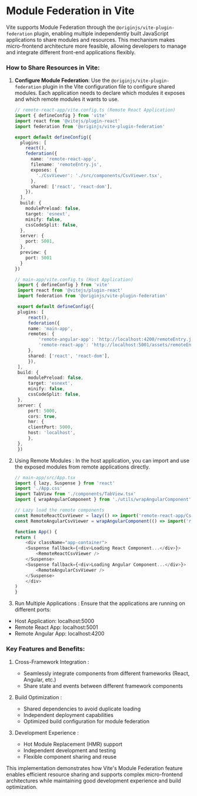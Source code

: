 # Module Federation in Vite

Vite supports Module Federation through the `@originjs/vite-plugin-federation` plugin, enabling multiple independently built JavaScript applications to share modules and resources. This mechanism makes micro-frontend architecture more feasible, allowing developers to manage and integrate different front-end applications flexibly.

### How to Share Resources in Vite:

1. **Configure Module Federation**:
   Use the `@originjs/vite-plugin-federation` plugin in the Vite configuration file to configure shared modules. Each application needs to declare which modules it exposes and which remote modules it wants to use.

   ```typescript
   // remote-react-app/vite.config.ts (Remote React Application)
   import { defineConfig } from 'vite'
   import react from '@vitejs/plugin-react'
   import federation from '@originjs/vite-plugin-federation'

   export default defineConfig({
     plugins: [
       react(),
       federation({
         name: 'remote-react-app',
         filename: 'remoteEntry.js',
         exposes: {
           './CsvViewer': './src/components/CsvViewer.tsx',
         },
         shared: ['react', 'react-dom'],
       }),
     ],
     build: {
       modulePreload: false,
       target: 'esnext',
       minify: false,
       cssCodeSplit: false,
     },
     server: {
       port: 5001,
     },
     preview: {
       port: 5001
     }
   })
   ```

   ```typescript
   // main-app/vite.config.ts (Host Application)
    import { defineConfig } from 'vite'
    import react from '@vitejs/plugin-react'
    import federation from '@originjs/vite-plugin-federation'

    export default defineConfig({
    plugins: [
        react(),
        federation({
        name: 'main-app',
        remotes: {
            'remote-angular-app': 'http://localhost:4200/remoteEntry.js',
            'remote-react-app': 'http://localhost:5001/assets/remoteEntry.js',
        },
        shared: ['react', 'react-dom'],
        }),
    ],
    build: {
        modulePreload: false,
        target: 'esnext',
        minify: false,
        cssCodeSplit: false,
    },
    server: {
        port: 5000,
        cors: true,
        hmr: {
        clientPort: 5000,
        host: 'localhost',
        },
    },
    })
    ```

2. Using Remote Modules :
In the host application, you can import and use the exposed modules from remote applications directly.
    ```typescript
    // main-app/src/App.tsx
    import { lazy, Suspense } from 'react'
    import './App.css'
    import TabView from './components/TabView.tsx'
    import { wrapAngularComponent } from './utils/wrapAngularComponent'

    // Lazy load the remote components
    const RemoteReactCsvViewer = lazy(() => import('remote-react-app/CsvViewer'));
    const RemoteAngularCsvViewer = wrapAngularComponent(() => import('remote-angular-app/CsvViewerComponent'));

    function App() {
    return (
        <div className="app-container">
        <Suspense fallback={<div>Loading React Component...</div>}>
            <RemoteReactCsvViewer />
        </Suspense>
        <Suspense fallback={<div>Loading Angular Component...</div>}>
            <RemoteAngularCsvViewer />
        </Suspense>
        </div>
    )
    }
    ```

3. Run Multiple Applications :
Ensure that the applications are running on different ports:

- Host Application: localhost:5000
- Remote React App: localhost:5001
- Remote Angular App: localhost:4200

### Key Features and Benefits:
1. Cross-Framework Integration :
   
   - Seamlessly integrate components from different frameworks (React, Angular, etc.)
   - Share state and events between different framework components
2. Build Optimization :
   
   - Shared dependencies to avoid duplicate loading
   - Independent deployment capabilities
   - Optimized build configuration for module federation
3. Development Experience :
   
   - Hot Module Replacement (HMR) support
   - Independent development and testing
   - Flexible component sharing and reuse

This implementation demonstrates how Vite's Module Federation feature enables efficient resource sharing and supports complex micro-frontend architectures while maintaining good development experience and build optimization.

